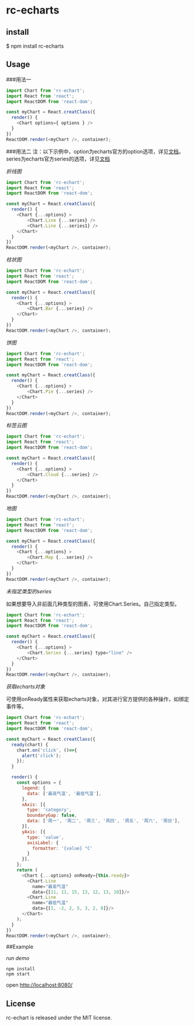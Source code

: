 # rc-echarts

## install

$ npm install rc-echarts

## Usage

###用法一
```js
import Chart from 'rc-echart';
import React from 'react';
import ReactDOM from 'react-dom';

const myChart = React.creatClass({
  render() {
    <Chart options={ options } />
  }
})
ReactDOM.render(<myChart />, container);

```

###用法二
注：以下示例中，option为echarts官方的option选项，详见[文档](http://echarts.baidu.com/options.html)。series为echarts官方series的选项，详见[文档](http://echarts.baidu.com/options.html#series)

*折线图*
```js
import Chart from 'rc-echart';
import React from 'react';
import ReactDOM from 'react-dom';

const myChart = React.creatClass({
  render() {
    <Chart {...options} >
        <Chart.Line {...series} />
        <Chart.Line {...series1} />
    </Chart>
  }
})
ReactDOM.render(<myChart />, container);

```

*柱状图*
```js
import Chart from 'rc-echart';
import React from 'react';
import ReactDOM from 'react-dom';

const myChart = React.creatClass({
  render() {
    <Chart {...options} >
        <Chart.Bar {...series} />
    </Chart>
  }
})
ReactDOM.render(<myChart />, container);
```

*饼图*
```js
import Chart from 'rc-echart';
import React from 'react';
import ReactDOM from 'react-dom';

const myChart = React.creatClass({
  render() {
    <Chart {...options} >
        <Chart.Pie {...series} />
    </Chart>
  }
})
ReactDOM.render(<myChart />, container);
```

*标签云图*
```js
import Chart from 'rc-echart';
import React from 'react';
import ReactDOM from 'react-dom';

const myChart = React.creatClass({
  render() {
    <Chart {...options} >
        <Chart.Cloud {...series} />
    </Chart>
  }
})
ReactDOM.render(<myChart />, container);
```

*地图*
```js
import Chart from 'rc-echart';
import React from 'react';
import ReactDOM from 'react-dom';

const myChart = React.creatClass({
  render() {
    <Chart {...options} >
        <Chart.Map {...series} />
    </Chart>
  }
})
ReactDOM.render(<myChart />, container);
```
*未指定类型的series*

如果想要导入非前面几种类型的图表，可使用Chart.Series。自己指定类型。

```js
import Chart from 'rc-echart';
import React from 'react';
import ReactDOM from 'react-dom';

const myChart = React.creatClass({
  render() {
    <Chart {...options} >
        <Chart.Series {...series} type="line" />
    </Chart>
  }
})
ReactDOM.render(<myChart />, container);
```

*获取echarts对象*

可使用onReady属性来获取echarts对象，对其进行官方提供的各种操作，如绑定事件等。

```js
import Chart from 'rc-echart';
import React from 'react';
import ReactDOM from 'react-dom';

const myChart = React.creatClass({
  ready(chart) {
    chart.on('click', ()=>{
      alert('click');
    });
  }

  render() {
    const options = {
      legend: {
        data: ['最高气温', '最低气温'],
      },
      xAxis: [{
        type: 'category',
        boundaryGap: false,
        data: ['周一', '周二', '周三', '周四', '周五', '周六', '周日'],
      }],
      yAxis: [{
        type: 'value',
        axisLabel: {
          formatter: '{value} °C'
        }
      }],
    };
    return (
      <Chart {...options} onReady={this.ready}>
        <Chart.Line
          name="最高气温"
          data={[11, 11, 15, 13, 12, 13, 10]}/>
        <Chart.Line
          name="最低气温"
          data={[1, -2, 2, 5, 3, 2, 0]}/>
      </Chart>
    );
  }
})
ReactDOM.render(<myChart />, container);
```

##Example

*run demo*

```
npm install
npm start
```
open [http://localhost:8080/](http://localhost:8080/)

## License

rc-echart is released under the MIT license.
